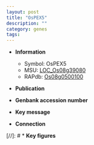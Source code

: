```yaml
---
layout: post
title: "OsPEX5"
description: ""
category: genes
tags: 
---
```


* **Information**  
    + Symbol: OsPEX5  
    + MSU: [LOC_Os08g39080](http://rice.uga.edu/cgi-bin/ORF_infopage.cgi?orf=LOC_Os08g39080)  
    + RAPdb: [Os08g0500100](http://rapdb.dna.affrc.go.jp/viewer/gbrowse_details/irgsp1?name=Os08g0500100)  

* **Publication**  

* **Genbank accession number**  

* **Key message**  

* **Connection**  

[//]: # * **Key figures**  


